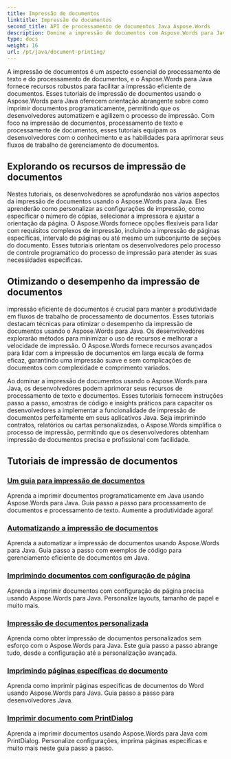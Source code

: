 ```yaml
---
title: Impressão de documentos
linktitle: Impressão de documentos
second_title: API de processamento de documentos Java Aspose.Words
description: Domine a impressão de documentos com Aspose.Words para Java! Automatize as configurações de impressão, otimize o desempenho e obtenha resultados profissionais sem esforço.
type: docs
weight: 16
url: /pt/java/document-printing/
---
```


A impressão de documentos é um aspecto essencial do processamento de texto e do processamento de documentos, e o Aspose.Words para Java fornece recursos robustos para facilitar a impressão eficiente de documentos. Esses tutoriais de impressão de documentos usando o Aspose.Words para Java oferecem orientação abrangente sobre como imprimir documentos programaticamente, permitindo que os desenvolvedores automatizem e agilizem o processo de impressão. Com foco na impressão de documentos, processamento de texto e processamento de documentos, esses tutoriais equipam os desenvolvedores com o conhecimento e as habilidades para aprimorar seus fluxos de trabalho de gerenciamento de documentos.

## Explorando os recursos de impressão de documentos

Nestes tutoriais, os desenvolvedores se aprofundarão nos vários aspectos da impressão de documentos usando o Aspose.Words para Java. Eles aprenderão como personalizar as configurações de impressão, como especificar o número de cópias, selecionar a impressora e ajustar a orientação da página. O Aspose.Words fornece opções flexíveis para lidar com requisitos complexos de impressão, incluindo a impressão de páginas específicas, intervalo de páginas ou até mesmo um subconjunto de seções do documento. Esses tutoriais orientam os desenvolvedores pelo processo de controle programático do processo de impressão para atender às suas necessidades específicas.

## Otimizando o desempenho da impressão de documentos

impressão eficiente de documentos é crucial para manter a produtividade em fluxos de trabalho de processamento de documentos. Esses tutoriais destacam técnicas para otimizar o desempenho da impressão de documentos usando o Aspose.Words para Java. Os desenvolvedores explorarão métodos para minimizar o uso de recursos e melhorar a velocidade de impressão. O Aspose.Words fornece recursos avançados para lidar com a impressão de documentos em larga escala de forma eficaz, garantindo uma impressão suave e sem complicações de documentos com complexidade e comprimento variados.

Ao dominar a impressão de documentos usando o Aspose.Words para Java, os desenvolvedores podem aprimorar seus recursos de processamento de texto e documentos. Esses tutoriais fornecem instruções passo a passo, amostras de código e insights práticos para capacitar os desenvolvedores a implementar a funcionalidade de impressão de documentos perfeitamente em seus aplicativos Java. Seja imprimindo contratos, relatórios ou cartas personalizadas, o Aspose.Words simplifica o processo de impressão, permitindo que os desenvolvedores obtenham impressão de documentos precisa e profissional com facilidade.

## Tutoriais de impressão de documentos

### [Um guia para impressão de documentos](./guide-to-document-printing/)
Aprenda a imprimir documentos programaticamente em Java usando Aspose.Words para Java. Guia passo a passo para processamento de documentos e processamento de texto. Aumente a produtividade agora!
### [Automatizando a impressão de documentos](./automating-document-printing/)
Aprenda a automatizar a impressão de documentos usando Aspose.Words para Java. Guia passo a passo com exemplos de código para gerenciamento eficiente de documentos em Java.
### [Imprimindo documentos com configuração de página](./printing-documents-page-setup/)
Aprenda a imprimir documentos com configuração de página precisa usando Aspose.Words para Java. Personalize layouts, tamanho de papel e muito mais.
### [Impressão de documentos personalizada](./customized-document-printing/)
Aprenda como obter impressão de documentos personalizados sem esforço com o Aspose.Words para Java. Este guia passo a passo abrange tudo, desde a configuração até a personalização avançada.
### [Imprimindo páginas específicas do documento](./printing-specific-document-pages/)
Aprenda como imprimir páginas específicas de documentos do Word usando Aspose.Words para Java. Guia passo a passo para desenvolvedores Java.
### [Imprimir documento com PrintDialog](./print-document-printdialog/)
Aprenda a imprimir documentos usando Aspose.Words para Java com PrintDialog. Personalize configurações, imprima páginas específicas e muito mais neste guia passo a passo.
